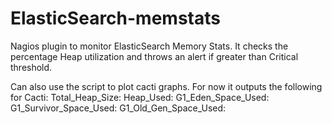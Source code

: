 ElasticSearch-memstats
======================

Nagios plugin to monitor ElasticSearch Memory Stats. It checks the percentage Heap utilization and throws an alert if greater than Critical threshold.

Can also use the script to plot cacti graphs. For now it outputs the following for Cacti: 
Total_Heap_Size: Heap_Used: G1_Eden_Space_Used: G1_Survivor_Space_Used: G1_Old_Gen_Space_Used:
